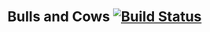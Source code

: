 # Bulls and Cows [![Build Status](https://travis-ci.org/maxfadeev/bullsandcows.svg?branch=master)](https://travis-ci.org/maxfadeev/bullsandcows)